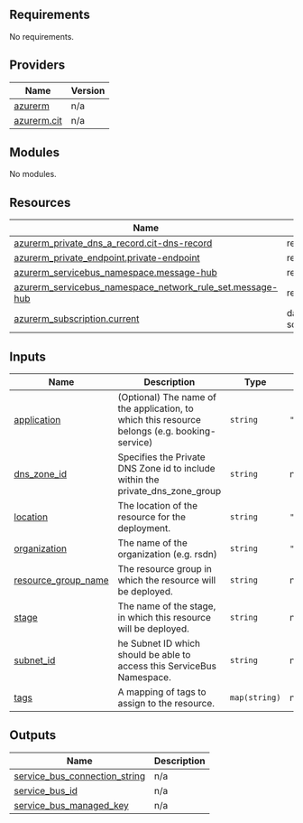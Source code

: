 <!-- BEGIN_TF_DOCS -->
## Requirements

No requirements.

## Providers

| Name | Version |
|------|---------|
| <a name="provider_azurerm"></a> [azurerm](#provider\_azurerm) | n/a |
| <a name="provider_azurerm.cit"></a> [azurerm.cit](#provider\_azurerm.cit) | n/a |

## Modules

No modules.

## Resources

| Name | Type |
|------|------|
| [azurerm_private_dns_a_record.cit-dns-record](https://registry.terraform.io/providers/hashicorp/azurerm/latest/docs/resources/private_dns_a_record) | resource |
| [azurerm_private_endpoint.private-endpoint](https://registry.terraform.io/providers/hashicorp/azurerm/latest/docs/resources/private_endpoint) | resource |
| [azurerm_servicebus_namespace.message-hub](https://registry.terraform.io/providers/hashicorp/azurerm/latest/docs/resources/servicebus_namespace) | resource |
| [azurerm_servicebus_namespace_network_rule_set.message-hub](https://registry.terraform.io/providers/hashicorp/azurerm/latest/docs/resources/servicebus_namespace_network_rule_set) | resource |
| [azurerm_subscription.current](https://registry.terraform.io/providers/hashicorp/azurerm/latest/docs/data-sources/subscription) | data source |

## Inputs

| Name | Description | Type | Default | Required |
|------|-------------|------|---------|:--------:|
| <a name="input_application"></a> [application](#input\_application) | (Optional) The name of the application, to which this resource belongs (e.g. booking-service) | `string` | `""` | no |
| <a name="input_dns_zone_id"></a> [dns\_zone\_id](#input\_dns\_zone\_id) | Specifies the Private DNS Zone id to include within the private\_dns\_zone\_group | `string` | n/a | yes |
| <a name="input_location"></a> [location](#input\_location) | The location of the resource for the deployment. | `string` | `"northeurope"` | no |
| <a name="input_organization"></a> [organization](#input\_organization) | The name of the organization (e.g. rsdn) | `string` | `"rsnd"` | no |
| <a name="input_resource_group_name"></a> [resource\_group\_name](#input\_resource\_group\_name) | The resource group in which the resource will be deployed. | `string` | n/a | yes |
| <a name="input_stage"></a> [stage](#input\_stage) | The name of the stage, in which this resource will be deployed. | `string` | n/a | yes |
| <a name="input_subnet_id"></a> [subnet\_id](#input\_subnet\_id) | he Subnet ID which should be able to access this ServiceBus Namespace. | `string` | n/a | yes |
| <a name="input_tags"></a> [tags](#input\_tags) | A mapping of tags to assign to the resource. | `map(string)` | n/a | yes |

## Outputs

| Name | Description |
|------|-------------|
| <a name="output_service_bus_connection_string"></a> [service\_bus\_connection\_string](#output\_service\_bus\_connection\_string) | n/a |
| <a name="output_service_bus_id"></a> [service\_bus\_id](#output\_service\_bus\_id) | n/a |
| <a name="output_service_bus_managed_key"></a> [service\_bus\_managed\_key](#output\_service\_bus\_managed\_key) | n/a |
<!-- END_TF_DOCS -->